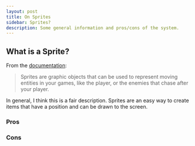 ```yaml
---
layout: post
title: On Sprites
sidebar: Sprites?
description: Some general information and pros/cons of the system.
---
```


## What is a Sprite?

From the [documentation](https://sdk.play.date/2.0.3/Inside%20Playdate.html#C-graphics.sprite):

> Sprites are graphic objects that can be used to represent moving entities in your games, like the player, or the enemies that chase after your player.

In general, I think this is a fair description. Sprites are an easy way to create items that have a position and can be drawn to the screen.

<!-- > The best way to understand the sprite system, in my opinion, is to imagine how YOU would write a system that redraws only what's needed, and lets you treat graphics as atomic objects with properties. Instead of drawing as soon as you have something to draw, you might want to put all such draws into a table. Then, at draw time, you'd go through the table and see which of the objects in it have actually changed since the last draw. Once you have that table, you could also do neat things like, re-order the objects in it, so something draws on top (without moving its draw call in the code). And this is how the sprite system works—you create sprite objects, set their properties, and put them in a table. Then at draw time, that table gets iterated through, and things that qualify to be redrawn get redrawn.

https://discord.com/channels/675983554655551509/821661913393004565/1158542149315465237 -->

### Pros

### Cons
